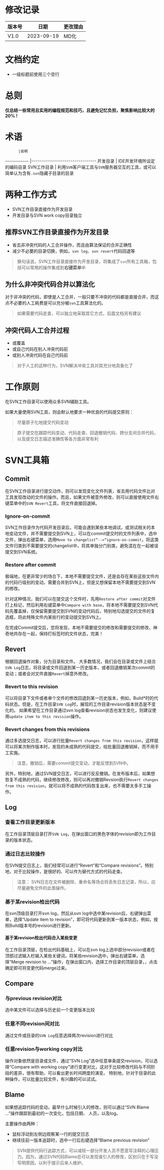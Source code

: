 # 修改记录

版本号    |日期            | 更改理由
----------|----------------|----------------
V1.0      | 2023-09-19     | MD化




# 文档约定
+ 一级标题前使用三个空行




# 总则

**仅总结一些常用且实用的编程规范和技巧，且避免记忆负担，聚焦影响比较大的20% !**

# 术语

          |说明            
------------ |---------------------------------
开发目录     | IDE开发环境所设定的编码目录
SVN工作目录  | 利用`SVN`客户端工具与`SVN`服务器交互的工具，或可以简单认为含有`.svn`隐藏子目录的目录



# 两种工作方式
+ SVN工作目录直接作为开发目录
+ 开发目录与SVN work copy目录独立

## 推荐SVN工作目录直接作为开发目录
+ 省去非冲突代码的人工合并操作，而且由算法保证的合并正确性
+ 减少不必要的目录切换，例如，`svn log`、`svn revert`代码回退等

> 换句话说，SVN工作目录直接作为开发目录，将集成了`svn`所有工具箱，包括可以常用的操作集成到**右键菜单**中

## 为什么非冲突代码合并以算法化

对于非冲突的代码，即使是人工合并，一般只要不冲突的代码都是直接合并，而这点不必要的人工耗费是可以充分被`svn`工具算法化的。

> 如果需要代码走查，可以独立地采取其它方式，后面文档另有建议

## 冲突代码人工合并过程

+ 或覆盖
+ 或自己代码在别人冲突代码前
+ 或别人冲突代码在自己代码前

> 对于人工的这种行为，SVN解决冲突工具对其充分地具象化了



# 工作原则
在SVN工作目录可以使用众多SVN辅助工具。

如果大量使用SVN工具，则会默认地要求一种优良的代码提交原则：

> 尽量原子化地提交代码变动

> 原子提交在跟踪代码变动、代码走查、回退撤销代码、跨分支间合并代码，以及提交日志描述准确性等各方面非常有利



# SVN工具箱

## Commit
在SVN工作目录进行提交动作，则可以发现变化文件列表，省去用代码文件比对工具发现改动的文件的操作。而且，如果文件被意外修改，则可以直接使用文件右键菜单中的`SVN Revert`工具，将文件直接回退掉。

### Ignore-on-commit

SVN工作目录作为代码开发目录后，可能会遇到某些本地调试，或测试相关的本地变动文件，并不需要提交到SVN上，可以在commit提交时的文件列表中，选中文件，弹出右键菜单，选用`Move to changelist”-->“ignore-on-commit`，将这类文件归类到不需要提交的changelist中，将其单独分门别类，避免混在在一起被误提交到SVN系统。

### Restore after commit

极端地，在更非常少的场合下，本地不需要提交文件，还是会存在某些这些文件内的代码行级别的变动，需要合并到SVN上，但是又想保留本地不需要提交到SVN的修改。

针对这种情况，我们可以在提交这个文件时，先用`Restore after commit`对文件打上标记，然后利用右键菜单中`Compare with base`，将本地不需要提交到SVN代码先覆盖掉，仅保留需要提交到SVN的变动代码后，特别地勾选提交的文件的复选框，将此特殊文件内某些行的变动提交到SVN上。

在完成Commit提交后，您将发现，本地不需要提交的修改和需要提交的修改，神奇地共存在一起，保持打标签时的文件状态，完美！


## Revert

根据回退操作对象，分为目录和文件。
大多数情况，我们会在目录或文件上结合`SVN Log`日志，将目录或文件回退到某一历史版本，或者回退撤销某次commit的变动；或者会对文件直接`Revert`掉意外修改。

### Revert to this revision

 可以将目录下文件或者单个文件的修改回退到某一历史版本，例如，Build\*时的代码状态。但是，在工作目录`SVN Log`时，展现的工作目录revision版本状态是不变化的。
 如果希望在工作目录通过svn log查看revision状态也发生变化，则建议使用`update item to this revision`操作。

### Revert changes from this revisions

通过多选提交日志，可以进行批量`Revert changes from this revision`，这样就可以将某次制作版本时，发现的未成熟的代码提交，给批量回退撤销掉，而不用手工实施。

> 注意，撤销后，需要commit提交变动，才能反馈到SVN中。

另外，特别地，通过SVN提交日志，可以进行反反撤销。在发布版本后，如果想恢复不成熟的代码，继续修改修改，则可以再对撤销Revsion执行`Revert changes from this revision`，就可以将不成熟的代码恢复出来，也不需要太多手工操作。


## Log

### 查看工作目录更新版本

在工作目录顶层目录打开`SVN Log`，在弹出窗口的黑色字体的revision即为工作目录的版本状态。

### 通过日志比较操作

在SVN提交日志上，我们经常可以进行“Revert”和“Compare revisions”。特别地，对于比较操作，是很好的、可以作为替代方式的代码走查。

> 注意： SVN日志在文件被删除、重命名等场合将丢失日志记录，所以，应尽量避免文件的此类操作。

### 基于某revision检出代码

在svn顶级目录打开svn log，然后从svn log中选中某revision后，右键弹出菜单，选择“Update item to revision”，即可将代码更新到某一版本状态，例如，按照Build版本号的revision进行更新。

#### 基于某revision检出代码合入某些变更

在工作目录顶层，在检出代码基础上，可以在svn log上选中部分revision或者在顶部过滤输入栏输入某些关键词，将某些revision选中，弹出右键菜单，选择“Merge revision to ...”操作，在弹出窗口内，选择工作目录的顶层目录，，点击确定即可将变更代码merge过来。


## Compare

### 与previous revision对比
选中某文件可以选择与历史前一个变更版本比较

### 任意不同revision间对比
通过文件或目录的`SVN Log`任意选择两次revision进行对比

### 任意revision与working copy对比

操作对象依然是目录或文件，通过“SVN Log”选中任意单条提交revision，可以选择“Compare with working copy”进行变更对比，这对于比较修改代码与不同阶段的差异，很有帮助，可以看出更长时间跨度的演变。
特别地，针对于目录的此种操作，可以批量比较文件，有兴趣的可以试试。


## Blame

如果想追踪代码的变动，最早什么时候引入的修改，则可以通过“SVN Blame ...”操作跟踪到最初的一次变化，包括日期、 人员，以及log。

主要操作由两种：
+ 鼠标浮动到左侧边观察某一行的提交日志
+ 继续往前一版本追踪时，选中一行后右键选择“Blame previous revision”

> SVN提供代码行追踪方式，可以减轻一部分开发人员不愿意写注释的心理压力。因为，通过SVN代码Blame总可以发现谁引入的修改，区别只在于写没写明原因，以利于提示后来人维护。